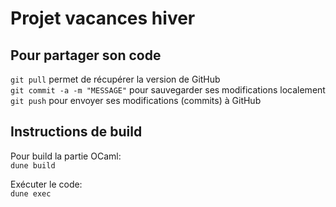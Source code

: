 # Projet vacances hiver

## Pour partager son code
`git pull` permet de récupérer la version de GitHub\
`git commit -a -m "MESSAGE"` pour sauvegarder ses modifications localement\
`git push` pour envoyer ses modifications (commits) à GitHub

## Instructions de build
Pour build la partie OCaml:\
`dune build`

Exécuter le code:\
`dune exec`
